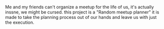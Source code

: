 Me and my friends can't organize a meetup for the life of us, it's actually inssne, we might be cursed.
this project is a "Random meetup planner" it is made to take the planning process out of our hands and leave us with just the execution.
